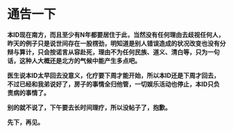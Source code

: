 通告一下
====

			

**本ID现在南方，而且至少有N年都要居住于此，当然没有任何理由去歧视任何人，昨天的例子只是说世间存在一股楞劲，明知道是别人错误造成的状况改变也没有分辩与算计，只会按诺言从容赴死，理由不为任何民族、道义、清白等，只为一句话，这种人大概还是北方的气候中能产生多点吧。**

**医生说本ID太早回去没意义，化疗要下周才能开始，所以本ID还是下周才回去，不过已经和我弟说好了，房子的事情全归他管，一切娱乐活动也停止，本ID只负责病的事情了。**

**别的就不说了，下午要去长时间理疗，所以没帖子了，抱歉。**

**先下，再见。**
